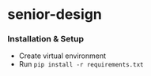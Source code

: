 # senior-design

### Installation & Setup

- Create virtual environment
- Run `pip install -r requirements.txt`